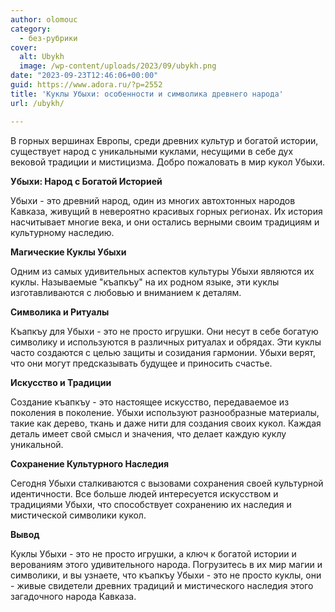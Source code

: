 ```yaml
---
author: olomouc
category:
  - без-рубрики
cover:
  alt: Ubykh
  image: /wp-content/uploads/2023/09/ubykh.png
date: "2023-09-23T12:46:06+00:00"
guid: https://www.adora.ru/?p=2552
title: 'Куклы Убыхи: особенности и символика древнего народа'
url: /ubykh/

---
```

В горных вершинах Европы, среди древних культур и богатой истории, существует народ с уникальными куклами, несущими в себе дух вековой традиции и мистицизма. Добро пожаловать в мир кукол Убыхи.

**Убыхи: Народ с Богатой Историей**

Убыхи \- это древний народ, один из многих автохтонных народов Кавказа, живущий в невероятно красивых горных регионах. Их история насчитывает многие века, и они остались верными своим традициям и культурному наследию.

**Магические Куклы Убыхи**

Одним из самых удивительных аспектов культуры Убыхи являются их куклы. Называемые "къапкъу" на их родном языке, эти куклы изготавливаются с любовью и вниманием к деталям.

**Символика и Ритуалы**

Къапкъу для Убыхи \- это не просто игрушки. Они несут в себе богатую символику и используются в различных ритуалах и обрядах. Эти куклы часто создаются с целью защиты и созидания гармонии. Убыхи верят, что они могут предсказывать будущее и приносить счастье.

**Искусство и Традиции**

Создание къапкъу \- это настоящее искусство, передаваемое из поколения в поколение. Убыхи используют разнообразные материалы, такие как дерево, ткань и даже нити для создания своих кукол. Каждая деталь имеет свой смысл и значения, что делает каждую куклу уникальной.

**Сохранение Культурного Наследия**

Сегодня Убыхи сталкиваются с вызовами сохранения своей культурной идентичности. Все больше людей интересуется искусством и традициями Убыхи, что способствует сохранению их наследия и мистической символики кукол.

**Вывод**

Куклы Убыхи \- это не просто игрушки, а ключ к богатой истории и верованиям этого удивительного народа. Погрузитесь в их мир магии и символики, и вы узнаете, что къапкъу Убыхи \- это не просто куклы, они \- живые свидетели древних традиций и мистического наследия этого загадочного народа Кавказа.
